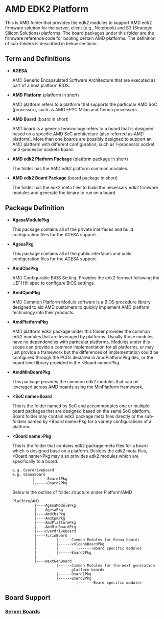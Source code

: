 # AMD EDK2 Platform

This is AMD folder that provides the edk2 modules to support AMD edk2 firmware
solution for the server, client (e.g., Notebook) and S3 (Strategic Silicon Solutions)
platforms. The board packages under this folder are the firmware reference code for
booting certain AMD platforms. The definition of sub-folders is described in below sections.

## Term and Definitions

* **AGESA**

  AMD Generic Encapsulated Software Architecture that are executed as part of a
  host platform BIOS.

* **AMD Platform** (platform in short)

  AMD platform refers to a platform that supports the particular AMD SoC (processor), such as
  AMD EPYC Milan and Genoa processors.

* **AMD Board** (board in short)

  AMD board is a generic terminology refers to a board that is designed based on a
  specific AMD SoC architecture (also referred as AMD platform). More than one boards
  are possibly designed to support an AMD platform with different configuration, such as
  1-processor socket or 2-processor sockets board.

* **AMD edk2 Platform Package** (platform package in short)

  The folder has the AMD edk2 platform common modules.

* **AMD edk2 Board Package** (board package in short)

  The folder has the edk2 meta files to build the necessary edk2 firmware modules
  and generate the binary to run on a board.

## Package Definition

* **AgesaModulePkg**

  This package contains all of the private interfaces and build configuration files for the
  AGESA support.

* **AgesaPkg**

  This package contains all of the public interfaces and build configuration files
  for the AGESA support.

* **AmdCbsPkg**

  AMD Configurable BIOS Setting. Provides the edk2 formset following the UEFI HII
  spec to configure BIOS settings.

* **AmdCpmPkg**

  AMD Common Platform Module software is a BIOS procedure library designed to aid
  AMD customers to quickly implement AMD platform technology into their products.

* **AmdPlatformPkg**

  AMD platform edk2 package under this folder provides the common edk2
  modules that are leveraged by platforms. Usually those modules have no dependencies with
  particular platforms. Modules under this scope can provide a common implementation
  for all platforms, or may just provide a framework but the differences of implementation
  could be configured through the PCDs declared in AmdPlatformPkg.dec, or the board level
  library provided in the \<Board name\>Pkg.

* **AmdMinBoardPkg**

  This package provides the common edk2 modules that can be leveraged across AMD boards using
  the MinPlatform framework.

* **\<SoC name\>Board**

  This is the folder named by SoC and accommodates one or multiple board packages
  that are designed based on the same SoC platform. <SoC name>Board folder may
  contain edk2 package meta files directly or the sub-folders named by \<Board name\>Pkg for
  a variety configurations of a platform.

* **<Board name\>Pkg**

  This is the folder that contains edk2 package meta files for a board which is designed base
  on a platform. Besides the edk2 meta files, <Board name\>Pkg may also provides edk2 modules
  which are specifically to a board.

  ```
  e.g. OverdriveBoard
  e.g. GenoaBoard
           |------Board1Pkg
           |------Board2Pkg
  ```

  Below is the outline of folder structure under Platform/AMD

  ```
  Platform/AMD
            |----AgesaModulePkg
            |----AgesaPkg
            |----AmdCbsPkg
            |----AmdCpmPkg
            |----AmdPlatformPkg
            |----AmdMinBoardPkg
            |----OverdriveBoard
            |----TurinBoard
            |         |------Common Modules for Genoa boards
            |         |------VolcanoBoardPkg
            |         |        |-------Board specific modules
            |         |------Board2Pkg
            |
            |----NextGenBoard
                      |------Common Modules for the next generation
                             platform boards
                      |------Board1Pkg
                      |------Board2Pkg
                               |-------Board specific modules
  ```

## Board Support
### [Server Boards](./ServerBoard.md)
